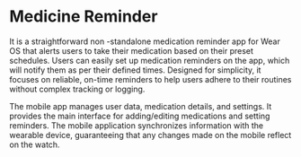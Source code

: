 # Medicine Reminder
It is a straightforward non -standalone medication reminder app for Wear OS that alerts users to take their medication based on their preset schedules. 
Users can easily set up medication reminders on the app, which will notify them as per their defined times. Designed for simplicity, it focuses on reliable, on-time reminders to help users adhere to their routines without complex tracking or logging.

The mobile app manages user data, medication details, and settings. It provides the main interface for adding/editing medications and setting reminders. The mobile application synchronizes information with the wearable device, guaranteeing that any changes made on the mobile reflect on the watch.

